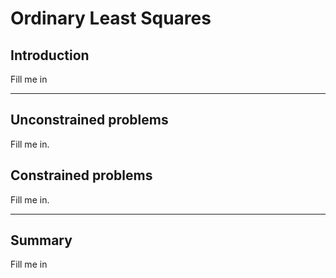 # Ordinary Least Squares

## Introduction
Fill me in

---

## Unconstrained problems
Fill me in.

## Constrained problems
Fill me in.


---

## Summary
Fill me in